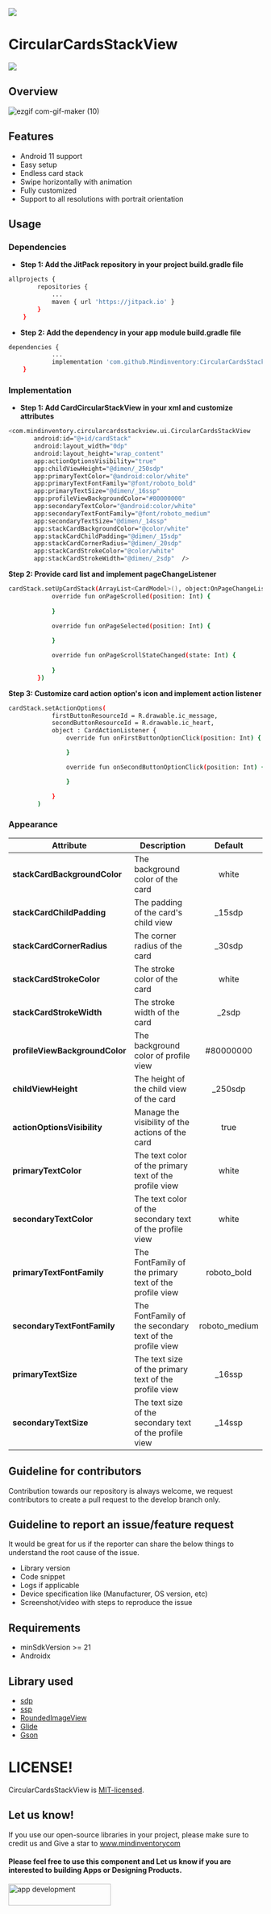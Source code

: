 <a href="https://www.mindinventory.com/?utm_source=gthb&utm_medium=repo&utm_campaign=swift-ui-libraries"><img src="https://github.com/Sammindinventory/MindInventory/blob/main/Banner.png"></a>

# CircularCardsStackView
[![](https://jitpack.io/v/Mindinventory/CircularCardsStackView.svg)](https://jitpack.io/#Mindinventory/CircularCardsStackView)

## Overview
![ezgif com-gif-maker (10)](/media/feature.gif)

## Features
- Android 11 support 
- Easy setup
- Endless card stack
- Swipe horizontally with animation
- Fully customized
- Support to all resolutions with portrait orientation

## Usage
### Dependencies
- **Step 1: Add the JitPack repository in your project build.gradle file**
```bash
allprojects {
	    repositories {
		    ...
		    maven { url 'https://jitpack.io' }
	    }
    }
```

- **Step 2: Add the dependency in your app module build.gradle file**
```bash
dependencies {
		    ...
	        implementation 'com.github.Mindinventory:CircularCardsStackView:0.0.2'
	}
```
### Implementation
- **Step 1: Add CardCircularStackView in your xml and customize attributes**
 ```bash
<com.mindinventory.circularcardsstackview.ui.CircularCardsStackView
        android:id="@+id/cardStack"
        android:layout_width="0dp"
        android:layout_height="wrap_content"
        app:actionOptionsVisibility="true"
        app:childViewHeight="@dimen/_250sdp"
        app:primaryTextColor="@android:color/white"
        app:primaryTextFontFamily="@font/roboto_bold"
        app:primaryTextSize="@dimen/_16ssp"
        app:profileViewBackgroundColor="#80000000"
        app:secondaryTextColor="@android:color/white"
        app:secondaryTextFontFamily="@font/roboto_medium"
        app:secondaryTextSize="@dimen/_14ssp"
        app:stackCardBackgroundColor="@color/white"
        app:stackCardChildPadding="@dimen/_15sdp"
        app:stackCardCornerRadius="@dimen/_20sdp"
        app:stackCardStrokeColor="@color/white"
        app:stackCardStrokeWidth="@dimen/_2sdp"  />
```

**Step 2: Provide card list and implement pageChangeListener**
```bash
cardStack.setUpCardStack(ArrayList<CardModel>(), object:OnPageChangeListener{
            override fun onPageScrolled(position: Int) {
                
            }

            override fun onPageSelected(position: Int) {
                
            }

            override fun onPageScrollStateChanged(state: Int) {
                
            }
        })
```
**Step 3: Customize card action option's icon and implement action listener**
```bash
cardStack.setActionOptions(
            firstButtonResourceId = R.drawable.ic_message,
            secondButtonResourceId = R.drawable.ic_heart,
            object : CardActionListener {
                override fun onFirstButtonOptionClick(position: Int) {

                }

                override fun onSecondButtonOptionClick(position: Int) {

                }

            }
        )
```
### Appearance

|            Attribute           | Description                                              | Default       |
| ------------------------------ | -------------------------------------------------------- | :-----------: |
| **stackCardBackgroundColor**   | The background color of the card                         | white         |
| **stackCardChildPadding**      | The padding of the card's child view                     | _15sdp        |
| **stackCardCornerRadius**      | The corner radius of the card                            | _30sdp        |
| **stackCardStrokeColor**       | The stroke color of the card                             | white         |
| **stackCardStrokeWidth**       | The stroke width of the card                             | _2sdp         |
| **profileViewBackgroundColor** | The background color of profile view                     | #80000000     |
| **childViewHeight**            | The height of the child view of the card                 | _250sdp       |
| **actionOptionsVisibility**    | Manage the visibility of the actions of the card         | true          |
| **primaryTextColor**           | The text color of the primary text of the profile view   | white         |
| **secondaryTextColor**         | The text color of the secondary text of the profile view | white         |
| **primaryTextFontFamily**      | The FontFamily of the primary text of the profile view   | roboto_bold   |
| **secondaryTextFontFamily**    | The FontFamily of the secondary text of the profile view | roboto_medium |
| **primaryTextSize**            | The text size of the primary text of the profile view    | _16ssp        |
| **secondaryTextSize**          | The text size of the secondary text of the profile view  | _14ssp        |

## Guideline for contributors
Contribution towards our repository is always welcome, we request contributors to create a pull request to the develop branch only.

## Guideline to report an issue/feature request
It would be great for us if the reporter can share the below things to understand the root cause of the issue.

- Library version
- Code snippet
- Logs if applicable
- Device specification like (Manufacturer, OS version, etc)
- Screenshot/video with steps to reproduce the issue

## Requirements
- minSdkVersion >= 21
- Androidx

## Library used
- [sdp](https://github.com/intuit/sdp)
- [ssp](https://github.com/intuit/ssp)
- [RoundedImageView](https://github.com/vinc3m1/RoundedImageView)
- [Glide](https://github.com/bumptech/glide)
- [Gson](https://github.com/google/gson)


# LICENSE!

CircularCardsStackView is [MIT-licensed](/LICENSE).

## Let us know!
If you use our open-source libraries in your project, please make sure to credit us and Give a star to www.mindinventorycom

<p><h4>Please feel free to use this component and Let us know if you are interested to building Apps or Designing Products.</h4>
<a href="https://www.mindinventory.com/contact-us.php?utm_source=gthb&utm_medium=repo&utm_campaign=swift-ui-libraries">
<img src="https://github.com/Sammindinventory/MindInventory/blob/main/hirebutton.png" width="203" height="43"  alt="app development">
</a>


